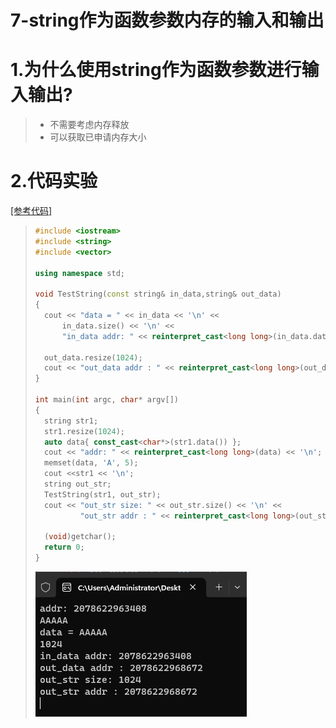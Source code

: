 # 7-string作为函数参数内存的输入和输出

# 1.为什么使用string作为函数参数进行输入输出?

>- 不需要考虑内存释放
>- 可以获取已申请内存大小

# 2.代码实验

[[参考代码]](https://github.com/WONGZEONJYU/cpp_memory_pool_note/tree/main/code/110_string_vector_mem)

>```c++
>#include <iostream>
>#include <string>
>#include <vector>
>
>using namespace std;
>
>void TestString(const string& in_data,string& out_data)
>{
>	cout << "data = " << in_data << '\n' <<
>		in_data.size() << '\n' <<
>		"in_data addr: " << reinterpret_cast<long long>(in_data.data()) << '\n';
>
>	out_data.resize(1024);
>	cout << "out_data addr : " << reinterpret_cast<long long>(out_data.data()) << '\n';
>}
>
>int main(int argc, char* argv[])
>{
>	string str1;
>	str1.resize(1024);
>	auto data{ const_cast<char*>(str1.data()) };
>	cout << "addr: " << reinterpret_cast<long long>(data) << '\n';
>	memset(data, 'A', 5);
>	cout <<str1 << '\n';
>	string out_str;
>	TestString(str1, out_str);
>	cout << "out_str size: " << out_str.size() << '\n' <<
>			"out_str addr : " << reinterpret_cast<long long>(out_str.data()) << '\n';
>
>	(void)getchar();
>	return 0;
>}
>
>```
>
><img src="./assets/image-20230928102347782.png" alt="image-20230928102347782" />


